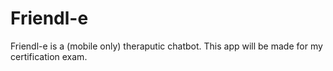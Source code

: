 # Friendl-e
Friendl-e is a (mobile only) theraputic chatbot. This app will be made for my certification exam.
